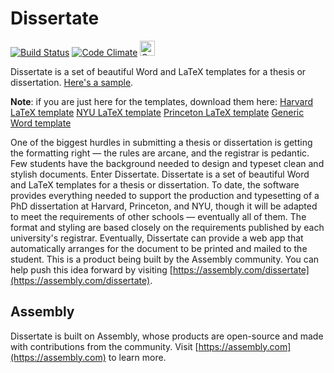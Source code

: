 # Dissertate
[![Build Status](https://travis-ci.org/asm-products/Dissertate.svg?branch=master)](https://travis-ci.org/asm-products/Dissertate)
[![Code Climate](https://codeclimate.com/github/asm-products/dissertate/badges/gpa.svg)](https://codeclimate.com/github/asm-products/dissertate)
<a href="https://assembly.com/dissertate/bounties?utm_campaign=assemblage&utm_source=dissertate&utm_medium=repo_badge"><img src="http://badger.asm.co/dissertate/badges/tasks.svg" height="24px" alt="Open Tasks" /></a>

Dissertate is a set of beautiful Word and LaTeX templates for a thesis or dissertation. [Here's a sample](https://s3.amazonaws.com/dissertate.io/generic.pdf).

**Note**: if you are just here for the templates, download them here:
[Harvard LaTeX template](https://s3.amazonaws.com/dissertate.io/Dissertate-Harvard-LaTeX.zip)
[NYU LaTeX template](https://s3.amazonaws.com/dissertate.io/Dissertate-NYU-LaTeX.zip)
[Princeton LaTeX template](https://s3.amazonaws.com/dissertate.io/Dissertate-Princeton-LaTeX.zip)
[Generic Word template](https://s3.amazonaws.com/dissertate.io/dissertate.docx)

One of the biggest hurdles in submitting a thesis or dissertation is getting the formatting right — the rules are arcane, and the registrar is pedantic. Few students have the background needed to design and typeset clean and stylish documents. Enter Dissertate. Dissertate is a set of beautiful Word and LaTeX templates for a thesis or dissertation. To date, the software provides everything needed to support the production and typesetting of a PhD dissertation at Harvard, Princeton, and NYU, though it will be adapted to meet the requirements of other schools — eventually all of them. The format and styling are based closely on the requirements published by each university's registrar. Eventually, Dissertate can provide a web app that automatically arranges for the document to be printed and mailed to the student. This is a product being built by the Assembly community. You can help push this idea forward by visiting [https://assembly.com/dissertate](https://assembly.com/dissertate).

## Assembly
Dissertate is built on Assembly, whose products are open-source and made with contributions from the community. Visit [https://assembly.com](https://assembly.com) to learn more.
